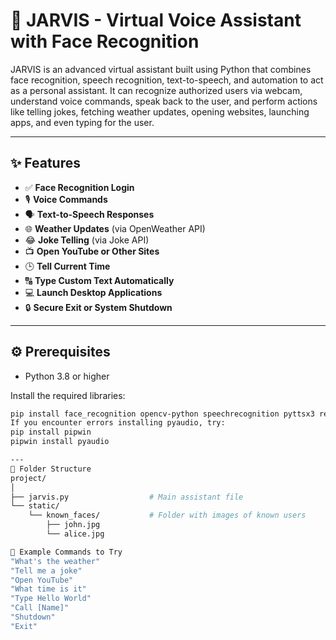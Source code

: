 # 🧠 JARVIS - Virtual Voice Assistant with Face Recognition

JARVIS is an advanced virtual assistant built using Python that combines face recognition, speech recognition, text-to-speech, and automation to act as a personal assistant. It can recognize authorized users via webcam, understand voice commands, speak back to the user, and perform actions like telling jokes, fetching weather updates, opening websites, launching apps, and even typing for the user.

---

## ✨ Features

- ✅ **Face Recognition Login**  
- 🎙️ **Voice Commands**  
- 🗣️ **Text-to-Speech Responses**  
- 🌐 **Weather Updates** (via OpenWeather API)  
- 😂 **Joke Telling** (via Joke API)  
- 📺 **Open YouTube or Other Sites**  
- 🕒 **Tell Current Time**  
- 🔠 **Type Custom Text Automatically**  
- 💻 **Launch Desktop Applications**  
- 🔒 **Secure Exit or System Shutdown**

---

## ⚙️ Prerequisites

- Python 3.8 or higher

Install the required libraries:

```bash
pip install face_recognition opencv-python speechrecognition pyttsx3 requests pyautogui pyaudio
If you encounter errors installing pyaudio, try:
pip install pipwin
pipwin install pyaudio

---
📁 Folder Structure
project/
│
├── jarvis.py                  # Main assistant file
└── static/
    └── known_faces/           # Folder with images of known users
        ├── john.jpg
        └── alice.jpg

💬 Example Commands to Try
"What's the weather"
"Tell me a joke"
"Open YouTube"
"What time is it"
"Type Hello World"
"Call [Name]"
"Shutdown"
"Exit"

